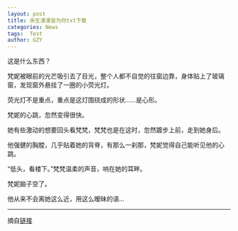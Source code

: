 ```yaml
---
layout: post
title: 余生漫漫皆为你txt下载
categories: News
tags:  Test
author: GZY
---
```


这是什么东西？

梵妮被眼前的光芒吸引去了目光，整个人都不自觉的往窗边靠，身体贴上了玻璃窗，发现窗外悬挂了一圈的小荧光灯。

荧光灯不是重点，重点是这灯围绕成的形状……是心形。

梵妮的心跳，忽然变得很快。

她有些激动的想要回头看梵梵，梵梵也是在这时，忽然踱步上前，走到她身后。

他强健的胸膛，几乎贴着她的背脊，有那么一刹那，梵妮觉得自己能听见他的心跳。

“低头，看楼下。”梵梵温柔的声音，响在她的耳畔。

梵妮脑子空了。

他从来不会离她这么近，用这么暧昧的语...

*****

摘自[链接](http://yunqi.qq.com/bk/xdyq/20624146.html)